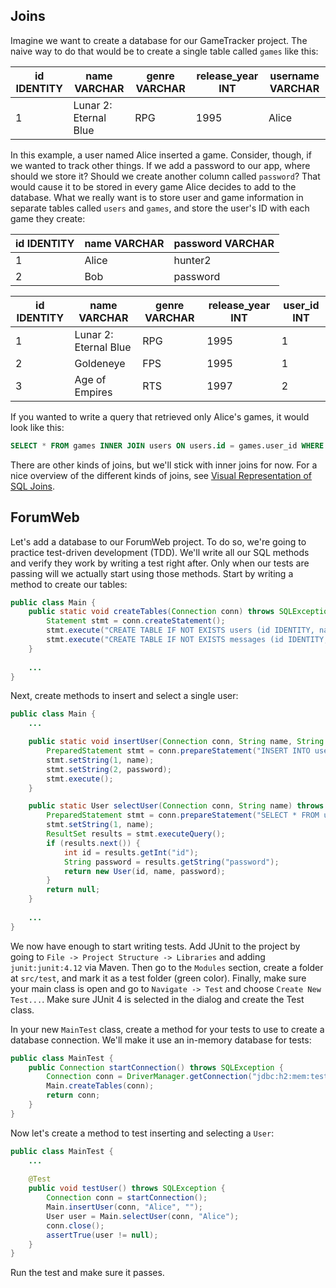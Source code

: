 ## Joins

Imagine we want to create a database for our GameTracker project. The naive way to do that would be to create a single table called `games` like this:

| id IDENTITY | name VARCHAR | genre VARCHAR | release_year INT | username VARCHAR |
| ---- | ---- | ---- | ---- | ---- |
| 1 | Lunar 2: Eternal Blue | RPG | 1995 | Alice |

In this example, a user named Alice inserted a game. Consider, though, if we wanted to track other things. If we add a password to our app, where should we store it? Should we create another column called `password`? That would cause it to be stored in every game Alice decides to add to the database. What we really want is to store user and game information in separate tables called `users` and `games`, and store the user's ID with each game they create:

| id IDENTITY | name VARCHAR | password VARCHAR |
| ---- | ---- | ---- |
| 1 | Alice | hunter2 |
| 2 | Bob | password |

| id IDENTITY | name VARCHAR | genre VARCHAR | release_year INT | user_id INT |
| ---- | ---- | ---- | ---- | ---- |
| 1 | Lunar 2: Eternal Blue | RPG | 1995 | 1 |
| 2 | Goldeneye | FPS | 1995 | 1 |
| 3 | Age of Empires | RTS | 1997 | 2 |

If you wanted to write a query that retrieved only Alice's games, it would look like this:

```sql
SELECT * FROM games INNER JOIN users ON users.id = games.user_id WHERE users.id = 1
```

There are other kinds of joins, but we'll stick with inner joins for now. For a nice overview of the different kinds of joins, see [Visual Representation of SQL Joins](http://www.codeproject.com/Articles/33052/Visual-Representation-of-SQL-Joins).

## ForumWeb

Let's add a database to our ForumWeb project. To do so, we're going to practice test-driven development (TDD). We'll write all our SQL methods and verify they work by writing a test right after. Only when our tests are passing will we actually start using those methods. Start by writing a method to create our tables:

```java
public class Main {
    public static void createTables(Connection conn) throws SQLException {
        Statement stmt = conn.createStatement();
        stmt.execute("CREATE TABLE IF NOT EXISTS users (id IDENTITY, name VARCHAR, password VARCHAR)");
        stmt.execute("CREATE TABLE IF NOT EXISTS messages (id IDENTITY, user_id INT, reply_id INT, text VARCHAR)");
    }
    
    ...
}
```

Next, create methods to insert and select a single user:

```java
public class Main {
    ...

    public static void insertUser(Connection conn, String name, String password) throws SQLException {
        PreparedStatement stmt = conn.prepareStatement("INSERT INTO users VALUES (NULL, ?, ?)");
        stmt.setString(1, name);
        stmt.setString(2, password);
        stmt.execute();
    }

    public static User selectUser(Connection conn, String name) throws SQLException {
        PreparedStatement stmt = conn.prepareStatement("SELECT * FROM users WHERE name = ?");
        stmt.setString(1, name);
        ResultSet results = stmt.executeQuery();
        if (results.next()) {
            int id = results.getInt("id");
            String password = results.getString("password");
            return new User(id, name, password);
        }
        return null;
    }
    
    ...
}
```

We now have enough to start writing tests. Add JUnit to the project by going to `File -> Project Structure -> Libraries` and adding `junit:junit:4.12` via Maven. Then go to the `Modules` section, create a folder at `src/test`, and mark it as a test folder (green color). Finally, make sure your main class is open and go to `Navigate -> Test` and choose `Create New Test...`. Make sure JUnit 4 is selected in the dialog and create the Test class.

In your new `MainTest` class, create a method for your tests to use to create a database connection. We'll make it use an in-memory database for tests:

```java
public class MainTest {
    public Connection startConnection() throws SQLException {
        Connection conn = DriverManager.getConnection("jdbc:h2:mem:test");
        Main.createTables(conn);
        return conn;
    }
}
```

Now let's create a method to test inserting and selecting a `User`:

```java
public class MainTest {
    ...
    
    @Test
    public void testUser() throws SQLException {
        Connection conn = startConnection();
        Main.insertUser(conn, "Alice", "");
        User user = Main.selectUser(conn, "Alice");
        conn.close();
        assertTrue(user != null);
    }
}
```

Run the test and make sure it passes.
